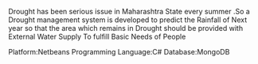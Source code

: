 Drought has been serious issue in Maharashtra State every summer .So a Drought management system is developed to predict the Rainfall of Next year so that the area which remains in Drought should be provided with External Water Supply To fulfill Basic Needs of People


Platform:Netbeans
Programming Language:C#
Database:MongoDB
